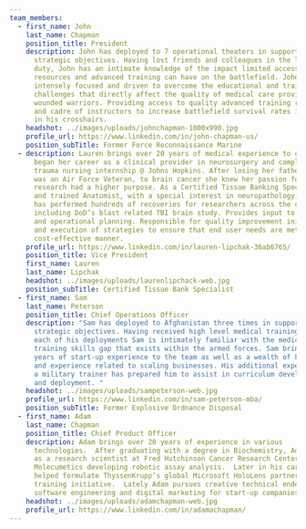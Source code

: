 ```yaml
---
team_members:
  - first_name: John
    last_name: Chapman
    position_title: President
    description: John has deployed to 7 operational theaters in support of national
      strategic objectives. Having lost friends and colleagues in the line of
      duty, John has an intimate knowledge of the impact limited access to
      resources and advanced training can have on the battlefield. John is
      intensely focused and driven to overcome the educational and training
      challenges that directly affect the quality of medical care provided to
      wounded warriors. Providing access to quality advanced training resources
      and cadre of instructors to increase battlefield survival rates is always
      in his crosshairs.
    headshot: ../images/uploads/johnchapman-1000x990.jpg
    profile_url: https://www.linkedin.com/in/john-chapman-us/
    position_subTitle: Former Force Reconnaissance Marine
  - description: Lauren brings over 20 years of medical experience to our team. She
      began her career as a clinical provider in neurosurgery and completed her
      trauma nursing internship @ Johns Hopkins. After losing her father, who
      was an Air Force Veteran, to brain cancer she knew her passion for
      research had a higher purpose. As a Certified Tissue Banking Specialist
      and trained Anatomist, with a special interest in neuropathology, Lauren
      has performed hundreds of recoveries for researchers across the country,
      including DoD’s blast related TBI brain study. Provides input to strategic
      and operational planning. Responsible for quality improvement initiatives,
      and execution of strategies to ensure that end user needs are met in a
      cost-effective manner.
    profile_url: https://www.linkedin.com/in/lauren-lipchak-36ab6765/
    position_title: Vice President
    first_name: Lauren
    last_name: Lipchak
    headshot: ../images/uploads/laurenlipchack-web.jpg
    position_subTitle: Certified Tissue Bank Specialist
  - first_name: Sam
    last_name: Peterson
    position_title: Chief Operations Officer
    description: "Sam has deployed to Afghanistan three times in support of national
      strategic objectives. Having received high level medical training prior to
      each of his deployments Sam is intimately familiar with the medical
      training skills gap that exists within the armed forces. Sam brings five
      years of start-up experience to the team as well as a wealth of knowledge
      and experience related to scaling businesses. His additional experience as
      a military trainer has prepared him to assist in curriculum development
      and deployment. "
    headshot: ../images/uploads/sampeterson-web.jpg
    profile_url: https://www.linkedin.com/in/sam-peterson-mba/
    position_subTitle: Former Explosive Ordnance Disposal
  - first_name: Adam
    last_name: Chapman
    position_title: Chief Product Officer
    description: Adam brings over 20 years of experience in various
      technologies.  After graduating with a degree in Biochemistry, Adam worked
      as a research scientist at Fred Hutchinson Cancer Research Center and
      Molecumetics developing robotic assay analysis.  Later in his career, Adam
      helped formulate ThyssenKrupp’s global Microsoft HoloLens partnership and
      training initiative.  Lately Adam pursues creative technical endeavors in
      software engineering and digital marketing for start-up companies.
    headshot: ../images/uploads/adamchapman-web.jpg
    profile_url: https://www.linkedin.com/in/adamachapman/
---
```

